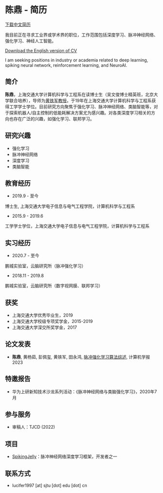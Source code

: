 # 陈鼎 - 简历

[下载中文简历]()

我目前正在寻求工业界或学术界的职位，工作范围包括深度学习、脉冲神经网络、强化学习、神经人工智能。

[Download the English version of CV]()

I am seeking positions in industry or academia related to deep learning, spiking neural network, reinforcement learning, and NeuroAI.

## 简介

**陈鼎**，上海交通大学计算机科学与工程系在读博士生（吴文俊博士精英班，北京大学联合培养），导师为[黄铁军教授](https://www.pkuml.org/staff/tjhuang.html)。于19年在上海交通大学计算机科学与工程系获得工学学士学位。目前研究方向聚焦于强化学习、脉冲神经网络、类脑智能等，对于探索机器人/自主控制的低能耗解决方案尤为感兴趣。对各类深度学习相关的方向也存在广泛的兴趣，如强化学习、联邦学习。

## 研究兴趣

- 强化学习
- 脉冲神经网络
- 深度学习
- 类脑智能

## 教育经历

- 2019.9 - 至今

博士生, 上海交通大学电子信息与电气工程学院，计算机科学与工程系

- 2015.9 - 2019.6

工学学士学位，上海交通大学电子信息与电气工程学院，计算机科学与工程系

## 实习经历

- 2020.7 - 至今

鹏城实验室，云脑研究所（脉冲强化学习）

- 2018.11 - 2019.8

鹏城实验室，云脑研究所（数字视网膜、联邦学习）

## 获奖

- 上海交通大学优秀毕业生，2019
- 上海交通大学校级专项奖学金，2015-2019
- 上海交通大学深交所奖学金，2017

## 论文发表

- **陈鼎**, 黄杨茹, 彭佩玺, 黄铁军, 田永鸿, [脉冲强化学习算法综述](), 计算机学报 2023

## 特邀报告

- 华为上研新知技术沙龙系列活动：《脉冲神经网络与类脑强化学习》，2020年7月

## 参与服务

- 审稿人：TJCD (2022)

## 项目

- [SpikingJelly](https://github.com/fangwei123456/spikingjelly)：脉冲神经网络深度学习框架，开发者之一

## 联系方式

- lucifer1997 [at] sjtu [dot] edu [dot] cn

